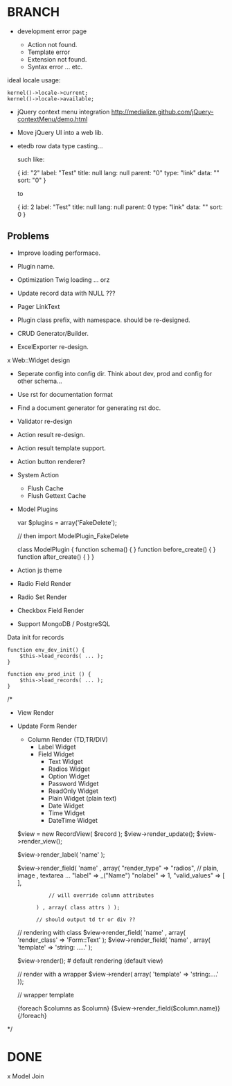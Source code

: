 BRANCH
======

* development error page

    * Action not found.
    * Template error
    * Extension not found.
    * Syntax error ... 
    etc.

ideal locale usage:

    kernel()->locale->current;
    kernel()->locale->available;

* jQuery context menu integration http://medialize.github.com/jQuery-contextMenu/demo.html
* Move jQuery UI into a web lib.

* etedb row data type casting...

	such like:

	{
		id: "2"
		label: "Test"
		title: null
		lang: null
		parent: "0"
		type: "link"
		data: ""
		sort: "0"
	}

	to 

	{
		id: 2
		label: "Test"
		title: null
		lang: null
		parent: 0
		type: "link"
		data: ""
		sort: 0
	}


Problems
--------

* Improve loading performace.

* Plugin name.

* Optimization Twig loading ... orz

* Update record data with NULL ???

* Pager LinkText

* Plugin class prefix, with namespace. should be re-designed.

* CRUD Generator/Builder.

* ExcelExporter re-design.

x Web::Widget design

* Seperate config into config dir.
  Think about dev, prod and config for other schema...

* Use rst for documentation format

* Find a document generator for generating rst doc.

* Validator re-design

* Action result re-design.

* Action result template support.

* Action button renderer?
* System Action

    * Flush Cache
    * Flush Gettext Cache

* Model Plugins

    var $plugins = array('FakeDelete');

    // then import ModelPlugin_FakeDelete

    class ModelPlugin {
        function schema() {  }
        function before_create() {  }
        function after_create()  {  }
    }


* Action js theme


* Radio Field Render
* Radio Set Render
* Checkbox Field Render
* Support MongoDB / PostgreSQL

Data init for records

    function env_dev_init() {
        $this->load_records( ... );
    }

    function env_prod_init () {
        $this->load_records( ... );
    }


/*
- View Render
- Update Form Render
	- Column Render (TD,TR/DIV)
		- Label Widget
		- Field Widget
			- Text Widget
			- Radios Widget
			- Option Widget
			- Password Widget
			- ReadOnly Widget
			- Plain Widget  (plain text)
			- Date Widget
			- Time Widget
			- DateTime Widget


	$view = new RecordView( $record );
	$view->render_update();
	$view->render_view();

	$view->render_label( 'name' );

	$view->render_field( 'name' , 
			array( 
				"render_type" => "radios",   // plain, image , textarea ...
				"label" => _("Name")
				"nolabel" => 1,
				"valid_values" => [  ],

				// will override column attributes

		   	) , array( class attrs ) );

			// should output td tr or div ??


	// rendering with class
	$view->render_field( 'name' , array( 'render_class' => 'Form::Text' );
	$view->render_field( 'name' , array( 'template' => 'string: .....' );


	$view->render();  # default rendering (default view)

	// render with a wrapper
	$view->render( array( 'template' => 'string:....' )); 

	// wrapper template
	<form>
		{foreach $columns as $column}
			{$view->render_field($column.name)}
		{/foreach}
	</form>
*/

DONE
===================
x Model Join

